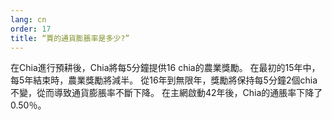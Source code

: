 ```yaml
---
lang: cn
order: 17
title: “賈的通貨膨脹率是多少?”
---
```


在Chia進行預耕後，Chia將每5分鐘提供16 chia的農業獎勵。 在最初的15年中，每5年結束時，農業獎勵將減半。 從16年到無限年，獎勵將保持每5分鐘2個chia不變，從而導致通貨膨脹率不斷下降。 在主網啟動42年後，Chia的通脹率下降了0.50％。
